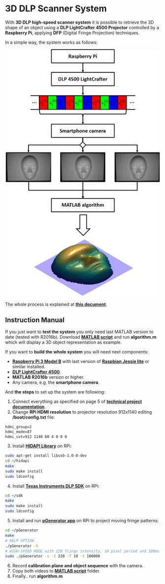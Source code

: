 # 3D DLP Scanner System

With **3D DLP high-speed scanner system** it is possible to retrieve the 3D shape of an object using a **DLP LightCrafter 4500 Projector** controlled by a **Raspberry Pi**, applying **DFP** (Digital Fringe Projection) techniques.

In a simple way, the system works as follows:

<p align="center">
  <img src="imgs/project_diagram.png">
</p>

The whole process is explained at **[this document](Project.pdf)**.

## Instruction Manual
If you just want to **test the system** you only need last MATLAB version to date (tested with R2016b). Download **[MATLAB script](matlab)** and run **algorithm.m** which will display a 3D object representation as example.

If you want to **build the whole system** you will need next components:
* **[Raspberry Pi 3 Model B](https://www.raspberrypi.org/products/raspberry-pi-3-model-b/)** with last version of **[Raspbian Jessie lite](https://www.raspberrypi.org/downloads/raspbian/)** or similar installed.
* **[DLP LightCrafter 4500](http://www.ti.com/tool/dlplcr4500evm)**.
* **MATLAB R2016b** version or higher.
* Any camera, e.g. the **smartphone camera**.

And **the steps** to set up the system are following:

1. Connect everything as specified on page 5 of **[technical project documentation](Project.pdf)**.
2. Change **RPi HDMI resolution** to projector resolution 912x1140 editing **/boot/config.txt** file:
```
hdmi_group=2
hdmi_mode=87
hdmi_cvt=912 1140 60 4 0 0 0
```
3. Install **[HIDAPI Library](rpi/hidapi)** on RPi:
```bash
sudo apt-get install libusb-1.0-0-dev
cd ~/hidapi
make
sudo make install 
sudo ldconfig
```
4. Install **[Texas Instruments DLP SDK](rpi/sdk)** on RPi:
```bash
cd ~/sdk
make
sudo make install 
sudo ldconfig
```
5. Install and run **[pGenerator app](rpi/pGenerator)** on RPi to project moving fringe patterns:
```bash
cd ~/pGenerator
make
# HELP OPTION
./pGenerator -h
# HIGH-SPEED MODE with 220 fringe intensity, 10 pixel period and 100ms per frame.
sudo ./pGenerator -s -I 220 -T 10 -t 100000
```
6. Record **calibration plane and object sequence** with the camera.
7. Copy both videos to **[MATLAB script](matlab)** folder.
8. Finally.. run **algorithm.m**

